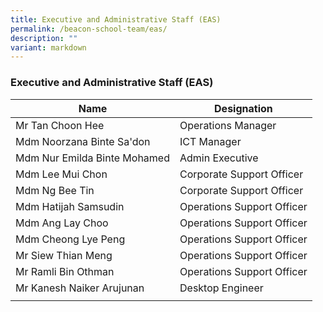 ```yaml
---
title: Executive and Administrative Staff (EAS)
permalink: /beacon-school-team/eas/
description: ""
variant: markdown
---
```

### Executive and Administrative Staff (EAS)

| **Name** | **Designation** |
|---|---|
| Mr Tan Choon Hee | Operations Manager |
| Mdm Noorzana Binte Sa'don | ICT Manager |
| Mdm Nur Emilda Binte Mohamed | Admin Executive |
| Mdm Lee Mui Chon | Corporate Support Officer |
| Mdm Ng Bee Tin | Corporate Support Officer |
| Mdm Hatijah Samsudin | Operations Support Officer |
| Mdm Ang Lay Choo | Operations Support Officer |
| Mdm Cheong Lye Peng | Operations Support Officer |
| Mr Siew Thian Meng | Operations Support Officer |
| Mr Ramli Bin Othman | Operations Support Officer |
| Mr Kanesh Naiker Arujunan | Desktop Engineer |
|  |  |